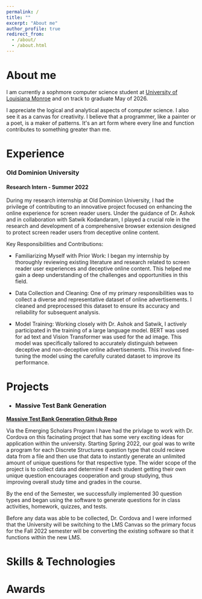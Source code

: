 ```yaml
---
permalink: /
title: ""
excerpt: "About me"
author_profile: true
redirect_from: 
  - /about/
  - /about.html
---
```

About me
======

I am currently a sophmore computer science student at [University of Louisiana Monroe](https://www.ulm.edu/cbss/computerscience/program/) and on track to graduate May of 2026. 

I appreciate the logical and analytical aspects of computer science. I also see it as a canvas for creativity. I believe that a programmer, like a painter or a poet, is a maker of patterns. It's an art form where every line and function contributes to something greater than me.

# Experience

### Old Dominion University 
  #### Research Intern - Summer 2022

During my research internship at Old Dominion University, I had the privilege of contributing to an innovative project focused on enhancing the online experience for screen reader users. Under the guidance of Dr. Ashok and in collaboration with Satwik Kodandaram, I played a crucial role in the research and development of a comprehensive browser extension designed to protect screen reader users from deceptive online content.

Key Responsibilities and Contributions:

* Familiarizing Myself with Prior Work: I began my internship by thoroughly reviewing existing literature and research related to screen reader user experiences and deceptive online content. This helped me gain a deep understanding of the challenges and opportunities in this field.

* Data Collection and Cleaning: One of my primary responsibilities was to collect a diverse and representative dataset of online advertisements. I cleaned and preprocessed this dataset to ensure its accuracy and reliability for subsequent analysis.

* Model Training: Working closely with Dr. Ashok and Satwik, I actively participated in the training of a large language model. BERT was used for ad text and Vision Transformer was used for the ad image. This model was specifically tailored to accurately distinguish between deceptive and non-deceptive online advertisements. This involved fine-tuning the model using the carefully curated dataset to improve its performance.

# Projects

- ### Massive Test Bank Generation 

__[Massive Test Bank Generation Github Repo](github.link.com)__

Via the Emerging Scholars Program I have had the privlage to work with Dr. Cordova on this facinating project that has some very exciting ideas for application within the university. Starting Spring 2022, our goal was to write a program for each Discrete Structures question type that could recieve data from a file and then use that data to instantly generate an unlimited amount of unique questions for that respective type. The wider scope of the project is to collect data and determine if each student getting their own unique question encourages cooperation and group studying, thus improving overall study time and grades in the course.

By the end of the Semester, we successfully implemented 30 question types and began using the software to generate questions for in class activities, homework, quizzes, and tests. 

Before any data was able to be collected, Dr. Cordova and I were informed that the University will be switching to the LMS Canvas so the primary focus for the Fall 2022 semester will be converting the existing software so that it functions within the new LMS.


# Skills & Technologies


# Awards